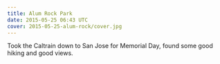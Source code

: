 ```yaml
---
title: Alum Rock Park
date: 2015-05-25 06:43 UTC
cover: 2015-05-25-alum-rock/cover.jpg
---
```


Took the Caltrain down to San Jose for Memorial Day,
found some good hiking and good views.
